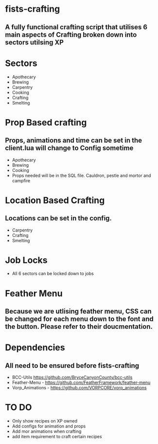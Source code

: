 # fists-crafting
## A fully functional crafting script that utilises 6 main aspects of Crafting broken down into sectors utilsing XP

# Sectors
- Apothecary
- Brewing
- Carpentry
- Cooking
- Crafting
- Smelting

# Prop Based crafting
## Props, animations and time can be set in the client.lua will change to Config sometime
- Apothecary
- Brewing
- Cooking
- Props needed will be in the SQL file. Cauldron, pestle and mortor and campfire

# Location Based Crafting
## Locations can be set in the config.
- Carpentry
- Crafting
- Smelting

# Job Locks
-  All 6 sectors can be locked down to jobs

# Feather Menu
## Because we are utlising feather menu, CSS can be changed for each menu down to the font and the button. Please refer to their doucmentation.

# Dependencies
## All need to be ensured before fists-crafting
- BCC-Utils https://github.com/BryceCanyonCounty/bcc-utils 
- Feather-Menu - https://github.com/FeatherFramework/feather-menu
- Vorp_Animations - https://github.com/VORPCORE/vorp_animations

# TO DO
- Only show recipes on XP owned
- Add configs for animation and props
- Add mor animations when crafting
- add item requirement to craft certain recipes

